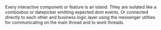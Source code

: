 Every interactive component or feature is an island. THey are isolated like a comboxbox or datepicker emitting expected dom events. Or connected directly to each other and business logic layer using the messenger utilties for communicating on the main thread and to work threads. 
